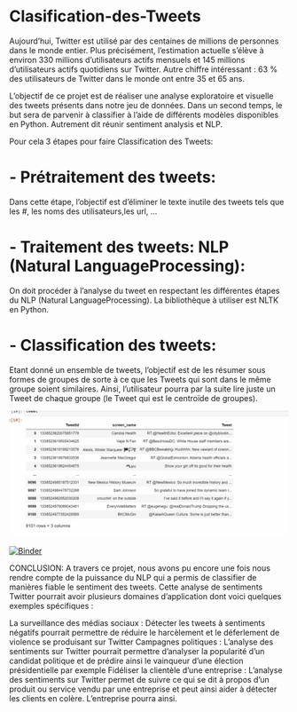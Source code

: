 # Clasification-des-Tweets


Aujourd’hui, Twitter est utilisé par des centaines de millions de personnes dans le monde entier. Plus précisément, l’estimation actuelle s’élève à environ 330 millions d’utilisateurs actifs mensuels et 145 millions d’utilisateurs actifs quotidiens sur Twitter. Autre chiffre intéressant : 63 % des utilisateurs de Twitter dans le monde ont entre 35 et 65 ans.

L’objectif de ce projet est de réaliser une analyse exploratoire et visuelle des tweets présents dans notre jeu de données. Dans un second temps, le but sera de parvenir à classifier à l’aide de différents modèles disponibles en Python. Autrement dit réunir sentiment analysis et NLP.

 Pour cela 3 étapes pour faire Classification des Tweets: 
 
# - Prétraitement des tweets:
Dans cette étape, l’objectif est d’éliminer le texte inutile des tweets tels que les #, les noms des utilisateurs,les url, ...
# - Traitement des tweets: NLP (Natural LanguageProcessing):
On doit procéder à l’analyse du tweet en respectant les différentes étapes du NLP (Natural LanguageProcessing). La bibliothèque à utiliser est NLTK en Python.
# - Classification des tweets:
Etant donné un ensemble de tweets, l’objectif est de les résumer sous formes de groupes de sorte à ce que les Tweets qui sont dans le même groupe soient similaires. Ainsi, l’utilisateur pourra par la suite lire juste un Tweet de chaque groupe (le Tweet qui est le centroïde de groupes). 



![Alt Text](tweet.gif)



[![Binder](https://mybinder.org/badge_logo.svg)](https://mybinder.org/v2/gh/GmachMariem/Clasification-des-Tweets/main)



CONCLUSION:
A travers ce projet, nous avons pu encore une fois nous  rendre compte de la puissance du NLP qui a permis de classifier de manières fiable le sentiment des tweets. Cette analyse de sentiments Twitter pourrait avoir plusieurs domaines d’application dont voici quelques exemples spécifiques : 

La surveillance des médias sociaux : Détecter les tweets à sentiments négatifs pourrait permettre de réduire le harcèlement et le déferlement de violence se produisant sur Twitter
Campagnes politiques : L’analyse des sentiments sur Twitter pourrait permettre d’analyser la popularité d’un candidat politique et de prédire ainsi le vainqueur d’une élection présidentielle par exemple
Fidéliser la clientèle d’une entreprise : L’analyse des sentiments sur Twitter permet de suivre ce qui se dit à propos d’un produit ou service vendu par une entreprise et peut ainsi aider à détecter les clients en colère. L’entreprise pourra ainsi. 
